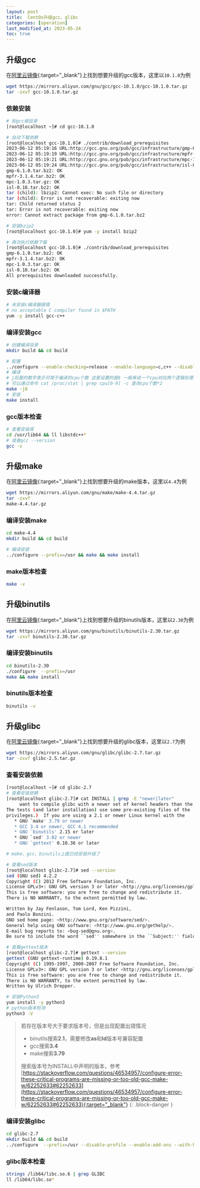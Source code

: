```yaml
---
layout: post
title:  CentOs升级gcc、glibc
categories: [operation]
last_modified_at: 2023-05-24
toc: true
---
```


## 升级gcc

在[阿里云镜像](https://mirrors.aliyun.com/gnu/gcc){:target="_blank"}上找到想要升级的gcc版本，这里以`10.1.0`为例

```bash
wget https://mirrors.aliyun.com/gnu/gcc/gcc-10.1.0/gcc-10.1.0.tar.gz
tar -zxvf gcc-10.1.0.tar.gz
```

### 依赖安装

```bash
# 到gcc根目录
[root@localhost ~]# cd gcc-10.1.0

# 自动下载依赖
[root@localhost gcc-10.1.0]# ./contrib/download_prerequisites
2023-06-12 05:19:16 URL:http://gcc.gnu.org/pub/gcc/infrastructure/gmp-6.1.0.tar.bz2 [2383840/2383840] -> "./gmp-6.1.0.tar.bz2" [1]
2023-06-12 05:19:19 URL:http://gcc.gnu.org/pub/gcc/infrastructure/mpfr-3.1.4.tar.bz2 [1279284/1279284] -> "./mpfr-3.1.4.tar.bz2" [1]
2023-06-12 05:19:21 URL:http://gcc.gnu.org/pub/gcc/infrastructure/mpc-1.0.3.tar.gz [669925/669925] -> "./mpc-1.0.3.tar.gz" [1]
2023-06-12 05:19:24 URL:http://gcc.gnu.org/pub/gcc/infrastructure/isl-0.18.tar.bz2 [1658291/1658291] -> "./isl-0.18.tar.bz2" [1]
gmp-6.1.0.tar.bz2: OK
mpfr-3.1.4.tar.bz2: OK
mpc-1.0.3.tar.gz: OK
isl-0.18.tar.bz2: OK
tar (child): lbzip2: Cannot exec: No such file or directory
tar (child): Error is not recoverable: exiting now
tar: Child returned status 2
tar: Error is not recoverable: exiting now
error: Cannot extract package from gmp-6.1.0.tar.bz2

# 安装bzip2
[root@localhost gcc-10.1.0]# yum -y install bzip2

# 再次执行依赖下载
[root@localhost gcc-10.1.0]# ./contrib/download_prerequisites 
gmp-6.1.0.tar.bz2: OK
mpfr-3.1.4.tar.bz2: OK
mpc-1.0.3.tar.gz: OK
isl-0.18.tar.bz2: OK
All prerequisites downloaded successfully.
```

### 安装c编译器

```bash
# 未安装c编译器报错
# no acceptable C compiler found in $PATH
yum -y install gcc-c++
```

### 编译安装gcc

```bash
# 创建编译目录
mkdir build && cd build

# 配置
../configure --enable-checking=release --enable-language=c,c++ --disable-multilib --prefix=/usr
# 编译
# j后面的数字表示可用于编译的cpu个数 这里设置的是8 一般来说一个cpu对应两个逻辑处理器
# 可以通过命令 cat /proc/stat | grep cpu[0-9] -c 查询cpu个数*2
make -j8
# 安装
make install
```

### gcc版本检查

```bash
# 查看安装库
cd /usr/lib64 && ll libstdc++*
# 或者gcc --version
gcc -v
```

## 升级make

在[阿里云镜像](https://mirrors.aliyun.com/gnu/make/){:target="_blank"}上找到想要升级的make版本，这里以`4.4`为例

```bash
wget https://mirrors.aliyun.com/gnu/make/make-4.4.tar.gz
tar -zxvf 
make-4.4.tar.gz
```

### 编译安装make

```bash
cd make-4.4
mkdir build && cd build

# 编译安装
../configure --prefix=/usr && make && make install
```

### make版本检查

```bash
make -v
```

## 升级binutils

在[阿里云镜像](https://mirrors.aliyun.com/gnu/binutils/){:target="_blank"}上找到想要升级的binutils版本，这里以`2.30`为例

```bash
wget https://mirrors.aliyun.com/gnu/binutils/binutils-2.30.tar.gz
tar -zxvf binutils-2.30.tar.gz
```

### 编译安装binutils

```bash
cd binutils-2.30
./configure  --prefix=/usr
make && make install
```

### binutils版本检查

```bash
binutils -v
```

## 升级glibc

在[阿里云镜像](https://mirrors.aliyun.com/gnu/glibc/){:target="_blank"}上找到想要升级的glibc版本，这里以`2.7`为例

```bash
wget https://mirrors.aliyun.com/gnu/glibc/glibc-2.7.tar.gz
tar -zxvf glibc-2.5.tar.gz
```

### 查看安装依赖

```bash
[root@localhost ~]# cd glibc-2.7
# 查看安装依赖
[root@localhost glibc-2.7]# cat INSTALL | grep -E "newer|later"
     want to compile glibc with a newer set of kernel headers than the
The tests (and later installation) use some pre-existing files of the
privileges.)  If you are using a 2.1 or newer Linux kernel with the
   * GNU `make' 3.79 or newer
   * GCC 3.4 or newer, GCC 4.1 recommended
   * GNU `binutils' 2.15 or later
   * GNU `sed' 3.02 or newer
   * GNU `gettext' 0.10.36 or later

# make、gcc、binutils上面已经安装升级了

# 查看sed版本
[root@localhost glibc-2.7]# sed --version
sed (GNU sed) 4.2.2
Copyright (C) 2012 Free Software Foundation, Inc.
License GPLv3+: GNU GPL version 3 or later <http://gnu.org/licenses/gpl.html>.
This is free software: you are free to change and redistribute it.
There is NO WARRANTY, to the extent permitted by law.

Written by Jay Fenlason, Tom Lord, Ken Pizzini,
and Paolo Bonzini.
GNU sed home page: <http://www.gnu.org/software/sed/>.
General help using GNU software: <http://www.gnu.org/gethelp/>.
E-mail bug reports to: <bug-sed@gnu.org>.
Be sure to include the word ``sed'' somewhere in the ``Subject:'' field.

# 查看gettext版本
[root@localhost glibc-2.7]# gettext --version
gettext (GNU gettext-runtime) 0.19.8.1
Copyright (C) 1995-1997, 2000-2007 Free Software Foundation, Inc.
License GPLv3+: GNU GPL version 3 or later <http://gnu.org/licenses/gpl.html>
This is free software: you are free to change and redistribute it.
There is NO WARRANTY, to the extent permitted by law.
Written by Ulrich Drepper.

# 安装Python3
yum install -y python3
# python版本检测
python3 -V
```

> 若存在版本号大于要求版本号，但是出现配置出错情况
> 
> - binutils搜索**2.1**，需要修改**as**和**ld**版本号兼容配置
> - gcc搜索**3.4**
> - make搜索**3.79**
> 
> 搜索版本号为INSTALL中声明的版本，参考[https://stackoverflow.com/questions/46534957/configure-error-these-critical-programs-are-missing-or-too-old-gcc-make-w/62252633#62252633](https://stackoverflow.com/questions/46534957/configure-error-these-critical-programs-are-missing-or-too-old-gcc-make-w/62252633#62252633){:target="_blank"}
{: .block-danger }

### 编译安装glibc

```bash
cd glibc-2.7
mkdir build && cd build
../configure  --prefix=/usr --disable-profile --enable-add-ons --with-headers=/usr/include --with-binutils=/usr/bin --disable-sanity-checks --disable-werror
```

### glibc版本检查

```bash
strings /lib64/libc.so.6 | grep GLIBC
ll /lib64/libc.so*
```
